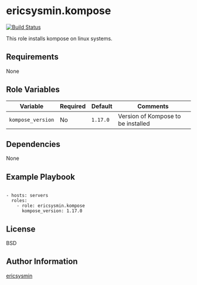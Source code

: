 # ericsysmin.kompose

[![Build Status](https://travis-ci.org/ericsysmin/ansible-role-kompose.svg?branch=master)](https://travis-ci.org/ericsysmin/ansible-role-kompose)

This role installs kompose on linux systems.

## Requirements

None

## Role Variables

| Variable | Required | Default | Comments |
|----------|----------|---------|----------|
| `kompose_version` | No | `1.17.0` | Version of Kompose to be installed |

## Dependencies

None

## Example Playbook

```

- hosts: servers
  roles:
    - role: ericsysmin.kompose
      kompose_version: 1.17.0
```

## License

BSD

## Author Information

[ericsysmin](https://ericsysmin.com)

